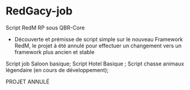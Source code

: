 # RedGacy-job
Script RedM RP sous QBR-Core

- Découverte et prémisse de script simple sur le nouveau Framework RedM, le projet à été annulé pour effectuer un changement vers un framework plus ancien et stable

Script job Saloon basique;
Script Hotel Basique ;
Script chasse animaux légendaire (en cours de développement);

PROJET ANNULÉ
